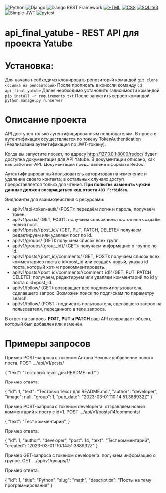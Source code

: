 ![Python](https://img.shields.io/badge/Python-blue?style=flat-square)
![Django](https://img.shields.io/badge/Django-green?style=flat-square)
![Django REST Framework](https://img.shields.io/badge/Django_REST_Framework-red?style=flat-square)
[![HTML](https://img.shields.io/badge/HTML-orange)](https://developer.mozilla.org/en-US/docs/Web/HTML)
[![CSS](https://img.shields.io/badge/CSS-blueviolet)](https://developer.mozilla.org/en-US/docs/Web/CSS)
[![SQLite3](https://img.shields.io/badge/SQLite3-lightgrey)](https://www.sqlite.org/)
![Simple-JWT](https://img.shields.io/badge/Simple--JWT-yellow?style=flat-square)
![pytest](https://img.shields.io/badge/pytest-lightgrey?style=flat-square)


# api_final_yatube - REST API для проекта Yatube
# Установка:
Для начала необходимо клонировать репозиторий командой `git clone <ссылка на репозиторий>`
После прописать в консоли команду `cd api_final_yatube`
Далее необходимо установить зависимости командой `pip install -r requirements.txt`
После запустить сервер командой `python manage.py runserver` 

# Описание проекта

API доступен только аутентифицированным пользователям. В проекте аутентификация осуществляется по токену TokenAuthentication (Реализована аутентификация по JWT-токену).

Когда вы запустите проект, по адресу http://127.0.0.1:8000/redoc/ будет доступна документация для API Yatube. 
В документации описано, как как работает API. Документация представлена в формате Redoc.

Аутентифицированный пользователь авторизован на изменение и удаление своего контента; в остальных случаях доступ предоставляется только для чтения. **При попытке изменить чужие данные должен возвращаться код ответа `403 Forbidden`.**

Эндпоинты для взаимодействия с ресурсами:
  - api/v1/api-token-auth/ (POST): передаём логин и пароль, получаем токен.
  - api/v1/posts/ (GET, POST): получаем список всех постов или создаём новый пост.
  - api/v1/posts/{post_id}/ (GET, PUT, PATCH, DELETE): получаем, редактируем или удаляем пост по id.
  - api/v1/groups/ (GET): получаем список всех групп.
  - api/v1/groups/{group_id}/ (GET): получаем информацию о группе по id.
  - api/v1/posts/{post_id}/comments/ (GET, POST): получаем список всех комментариев поста с id=post_id или создаём новый, указав id поста, который хотим прокомментировать.
  - api/v1/posts/{post_id}/comments/{comment_id}/ (GET, PUT, PATCH, DELETE): получаем, редактируем или удаляем комментарий по id у поста с id=post_id.
  - api/v1/follow/ (GET): возвращает все подписки пользователя, сделавшего запрос. Возможен поиск по подпискам по параметру search.
  - api/v1/follow/ (POST): подписать пользователя, сделавшего запрос на пользователя, переданного в теле запроса.

В ответ на запросы **POST, PUT и PATCH** ваш API возвращает объект, который был добавлен или изменён.

# Примеры запросов

Пример POST-запроса с токеном Антона Чехова: добавление нового поста.
POST .../api/v1/posts/

{
    "text": "Тестовый текст для README.md."
} 

Пример ответа:

{
    "id": 1,
    "text": "Тестовый текст для README.md.",
    "author": "developer",
    "image": null,
    "group": 1,
    "pub_date": "2023-03-01T10:14:51.388932Z"
} 

Пример POST-запроса с токеном developer'а: отправляем новый комментарий к посту с id=1.
POST .../api/v1/posts/14/comments/

{
    "text": "Тест комментарий",
} 

Пример ответа:

{
    "id": 1,
    "author": "developer",
    "post": 14,
    "text": "Тест комментарий",
    "created": "2023-03-01T10:14:51.388932Z"
} 

Пример GET-запроса с токеном developer'а: получаем информацию о группе.
GET .../api/v1/groups/1/

Пример ответа:

{
    "id": 1,
    "title": "Python",
    "slug": "math",
    "description": "Посты на тему программирования"
} 
